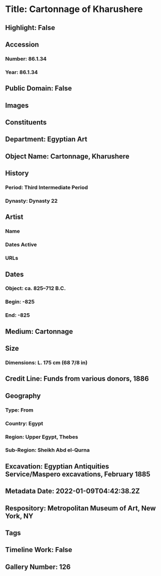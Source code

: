 # Title: Cartonnage of Kharushere
## Highlight: False
## Accession
### Number: 86.1.34
### Year: 86.1.34
## Public Domain: False
## Images
## Constituents
## Department: Egyptian Art
## Object Name: Cartonnage, Kharushere
## History
### Period: Third Intermediate Period
### Dynasty: Dynasty 22
## Artist
### Name
### Dates Active
### URLs
## Dates
### Object: ca. 825–712 B.C.
### Begin: -825
### End: -825
## Medium: Cartonnage
## Size
### Dimensions: L. 175 cm (68 7/8 in)
## Credit Line: Funds from various donors, 1886
## Geography
### Type: From
### Country: Egypt
### Region: Upper Egypt, Thebes
### Sub-Region: Sheikh Abd el-Qurna
## Excavation: Egyptian Antiquities Service/Maspero excavations,  February 1885
## Metadata Date: 2022-01-09T04:42:38.2Z
## Respository: Metropolitan Museum of Art, New York, NY
## Tags
## Timeline Work: False
## Gallery Number: 126